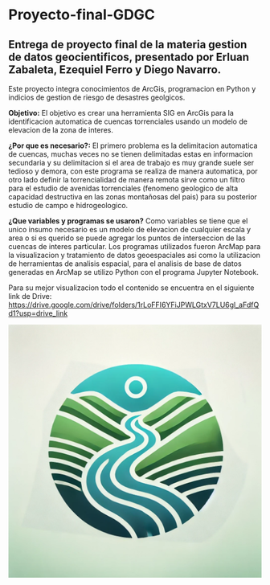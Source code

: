 # Proyecto-final-GDGC
## Entrega de proyecto final de la materia gestion de datos geocientificos, presentado por Erluan Zabaleta, Ezequiel Ferro y Diego Navarro.
Este proyecto integra conocimientos de ArcGis, programacion en Python y indicios de gestion de riesgo de desastres geolgicos.

**Objetivo:** El objetivo es crear una herramienta SIG en ArcGis para la identificacion automatica de cuencas torrenciales usando un modelo de elevacion de la zona de interes.

**¿Por que es necesario?:** El primero problema es la delimitacion automatica de cuencas, muchas veces no se tienen delimitadas estas en informacion secundaria y su delimitacion si el area de trabajo es muy grande suele ser tedioso y demora, con este programa se realiza de manera automatica, por otro lado definir la torrencialidad de manera remota sirve como un filtro para el estudio de avenidas torrenciales (fenomeno geologico de alta capacidad destructiva en las zonas montañosas del pais) para su posterior estudio de campo e hidrogeologico. 

**¿Que variables y programas se usaron?** Como variables se tiene que el unico insumo necesario es un modelo de elevacion de cualquier escala y area o si es querido se puede agregar los puntos de interseccion de las cuencas de interes particular. Los programas utilizados fueron ArcMap para la visualizacion y tratamiento de datos geoespaciales asi como la utilizacion de herramientas de analisis espacial, para el analisis de base de datos generadas en ArcMap se utilizo Python con el programa Jupyter Notebook.

Para su mejor visualizacion todo el contenido se encuentra en el siguiente link de Drive: https://drive.google.com/drive/folders/1rLoFFI6YFiJPWLGtxV7LU6gl_aFdfQd1?usp=drive_link 

![Logo](LOGO.png)
